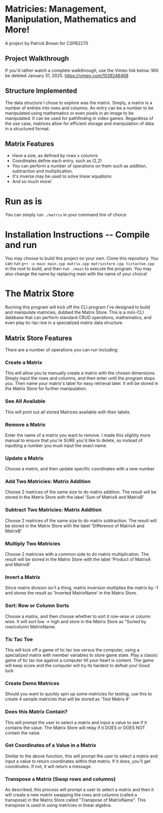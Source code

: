 # Matricies: Management, Manipulation, Mathematics and More!

A project by Patrick Brown for CSPB2270

## Project Walkthrough

If you'd rather watch a complete walkthrough, use the Vimeo link below. Will be deleted January 31, 2025.
https://vimeo.com/1039246468

## Structure Implemented

The data structure I chose to explore was the matrix. Simply, a matrix is a number of entries into rows and columns. An entry can be a number to be manipulated using mathematics or even pixels in an image to be manipulated. It can be used for pathfinding in video games. Regardless of the use case, matrices allow for efficient storage and manipulation of data in a structured format.

## Matrix Features

- Have a size, as defined by rows x columns
- Coordinates define each entry, such as (2,2)
- You can perform a number of operations on them such as addition, subtraction and multiplication.
- It's inverse may be used to solve linear equations
- And so much more!

# Run as is

You can simply run `./matrix` in your command line of choice

# Installation Instructions -- Compile and run

You may choose to build this project on your own. Clone this repository. You can run
`g++ -o main main.cpp matrix.cpp matrixstore.cpp tictactoe.cpp` in the root to build, and then run `./main` to execute the program. You may also change the name by replacing main with the name of your choice!

# The Matrix Store

Running this program will kick off the CLI program I've designed to build and manipulate matricies, dubbed the Matrix Store. This is a mini-CLI database that can perform standard CRUD operations, mathematics, and even play tic-tac-toe in a specialized matrix data structure.

## Matrix Store Features

There are a number of operations you can run including:

### Create a Matrix

This will allow you to manually create a matrix with the chosen dimensions. Simply input the rows and columns, and then enter until the program stops you. Then name your matrix's label for easy retrieval later. It will be stored in the Matrix Store for further manipulation.

### See All Available

This will print out all stored Matrices available with their labels.

### Remove a Matrix

Enter the name of a matrix you want to remove. I made this slightly more manual to ensure that you're SURE you'd like to delete, so instead of inputting a number you must input the exact name.

### Update a Matrix

Choose a matrix, and then update specific coordinates with a new number

### Add Two Matricies: Matrix Addition

Choose 2 matrices of the same size to do matrix addition. The result will be stored in the Matrix Store with the label 'Sum of MatrixA and MatrixB'

### Subtract Two Matricies: Matrix Addition

Choose 2 matrices of the same size to do matrix subtraction. The result will be stored in the Matrix Store with the label 'Difference of MatrixA and MatrixB'

### Multiply Two Matricies

Choose 2 matricies with a common side to do matrix multiplication. The result will be stored in the Matrix Store with the label 'Product of MatrixA and MatrixB'

### Invert a Matrix

Since matrix division isn't a thing, matrix inversion multiplies the matrix by -1 and stores the result as 'Inverted MatrixName' in the Matrix Store.

### Sort: Row or Column Sorts

Choose a matrix, and then choose whether to sort it row-wise or column wise. It will sort low -> high and store in the Matrix Store as "Sorted by row/column MatrixName.

### Tic Tac Toe

This will kick off a game of tic tac toe versus the computer, using a specialized matrix with member variables to store game state. Play a classic game of tic tac toe against a computer till your heart is content. The game will keep score and the computer will try its hardest to defeat you! Good luck

### Create Demo Matrices

Should you want to quickly spin up some matricies for testing, use this to create 4 sample matricies that will be stored as 'Test Matrix #'

### Does this Matrix Contain?

This will prompt the user to select a matrix and input a value to see if it contains the value. The Matrix Store will relay if it DOES or DOES NOT contain the value

### Get Coordinates of a Value in a Matrix

Similar to the above function, this will prompt the user to select a matrix and input a value to return coordinates within that matrix. If it does, you'll get coordinates. If not, it will return a message.

### Transpose a Matrix (Swap rows and columns)

As described, this process will prompt a user to select a matrix and then it will create a new matrix swapping the rows and columns (called a transpose) in the Matrix Store called "Transpose of MatrixName". This transpose is used in using matricies in linear algebra.
